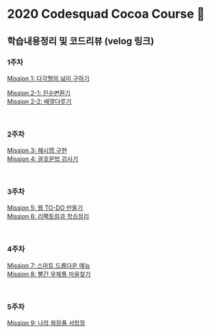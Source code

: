 # 2020 Codesquad Cocoa Course 🍫

## 학습내용정리 및 코드리뷰 (velog 링크)

### 1주차

<a href="https://velog.io/@grinding_hannah/TIL-%EC%BD%94%EB%93%9C%EC%8A%A4%EC%BF%BC%EB%93%9C-%EC%BD%94%EC%BD%94%EC%95%84-1%EC%A3%BC%EC%B0%A8#mission-1-%EB%8B%A4%EA%B0%81%ED%98%95%EC%9D%98-%EB%84%93%EC%9D%B4-%EA%B5%AC%ED%95%98%EA%B8%B0-" target="_blank">Mission 1: 다각형의 넓이 구하기</a>

<a href="https://velog.io/@grinding_hannah/TIL-%EC%BD%94%EB%93%9C%EC%8A%A4%EC%BF%BC%EB%93%9C-%EC%BD%94%EC%BD%94%EC%95%84-1%EC%A3%BC%EC%B0%A8-Part-2" target="_blank">Mission 2-1: 진수변환기</a>
<br>
<a href="https://velog.io/@grinding_hannah/TIL-%EC%BD%94%EB%93%9C%EC%8A%A4%EC%BF%BC%EB%93%9C-%EC%BD%94%EC%BD%94%EC%95%84-1%EC%A3%BC%EC%B0%A8-Part-2" target="_blank">Mission 2-2: 배열다루기</a>

<br>

### 2주차

<a href="https://velog.io/@grinding_hannah/TIL-%EC%BD%94%EB%93%9C%EC%8A%A4%EC%BF%BC%EB%93%9C-%EC%BD%94%EC%BD%94%EC%95%84-2%EC%A3%BC%EC%B0%A8-Part-1" target="_blank">Mission 3: 해시맵 구현</a>
<br>
<a href="https://velog.io/@grinding_hannah/TIL-%EC%BD%94%EB%93%9C%EC%8A%A4%EC%BF%BC%EB%93%9C-%EC%BD%94%EC%BD%94%EC%95%84-2%EC%A3%BC%EC%B0%A8-Part-2" target="_blank">Mission 4: 괄호문법 검사기</a>

<br>

### 3주차

<a href="https://velog.io/@grinding_hannah/TIL-%EC%BD%94%EB%93%9C%EC%8A%A4%EC%BF%BC%EB%93%9C-%EC%BD%94%EC%BD%94%EC%95%84-3%EC%A3%BC%EC%B0%A8-Part-1" target="_blank">Mission 5: 웹 TO-DO 만들기</a>
<br>
<a href="https://velog.io/@grinding_hannah/TIL-%EC%BD%94%EB%93%9C%EC%8A%A4%EC%BF%BC%EB%93%9C-%EC%BD%94%EC%BD%94%EC%95%84-3%EC%A3%BC%EC%B0%A8-Part-2" target="_blank">Mission 6: 리팩토링과 학습정리</a>

<br>

### 4주차

<a href="https://velog.io/@grinding_hannah/TIL-%EC%BD%94%EB%93%9C%EC%8A%A4%EC%BF%BC%EB%93%9C-%EC%BD%94%EC%BD%94%EC%95%84-4%EC%A3%BC%EC%B0%A8-Part-1" target="_blank">Mission 7: 스마트 드롭다운 메뉴</a>
<br>
<a href="https://velog.io/@grinding_hannah/TIL-%EC%BD%94%EB%93%9C%EC%8A%A4%EC%BF%BC%EB%93%9C-%EC%BD%94%EC%BD%94%EC%95%84-4%EC%A3%BC%EC%B0%A8-Part-2" target="_blank">Mission 8: 빨간 우체통 마을찾기</a>

<br>

### 5주차

<a href="https://velog.io/@grinding_hannah/TIL-%EC%BD%94%EB%93%9C%EC%8A%A4%EC%BF%BC%EB%93%9C-%EC%BD%94%EC%BD%94%EC%95%84-5%EC%A3%BC%EC%B0%A8" target="_blank">Mission 9: 나의 화장품 서랍장</a>
